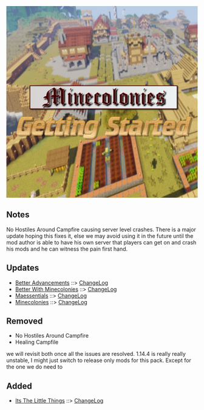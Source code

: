![MCGS LOGO](https://github.com/kreezxil/kreezcraft.com/blob/master/mcgs%20logo.png)

## Notes
No Hostiles Around Campfire causing server level crashes. There is a major update hoping this fixes it, else we may avoid using it in the future until the mod author is able to have his own server that players can get on and crash his mods and he can witness the pain first hand.

## Updates
- [Better Advancements](https://www.curseforge.com/minecraft/mc-mods/better-advancements) ::> [ChangeLog](https://www.curseforge.com/minecraft/mc-mods/better-advancements/files/2819690)
- [Better With Minecolonies](https://www.curseforge.com/minecraft/mc-mods/better-with-minecolonies) ::> [ChangeLog](https://www.curseforge.com/minecraft/mc-mods/better-with-minecolonies/files/2820158)
- [Maessentials](https://www.curseforge.com/minecraft/mc-mods/maessentials) ::> [ChangeLog](https://www.curseforge.com/minecraft/mc-mods/maessentials/files/2819592)
- [Minecolonies](https://www.curseforge.com/minecraft/mc-mods/minecolonies) ::> [ChangeLog](https://www.curseforge.com/minecraft/mc-mods/minecolonies/files/2820655)

## Removed
- No Hostiles Around Campfire
- Healing Campfile

we will revisit both once all the issues are resolved. 1.14.4 is really really unstable, I might just switch to release only mods for this pack.
Except for the one we do need to 
## Added
- [Its The Little Things](https://www.curseforge.com/minecraft/mc-mods/its-the-little-things) ::> [ChangeLog](https://www.curseforge.com/minecraft/mc-mods/its-the-little-things/files/2818477)
